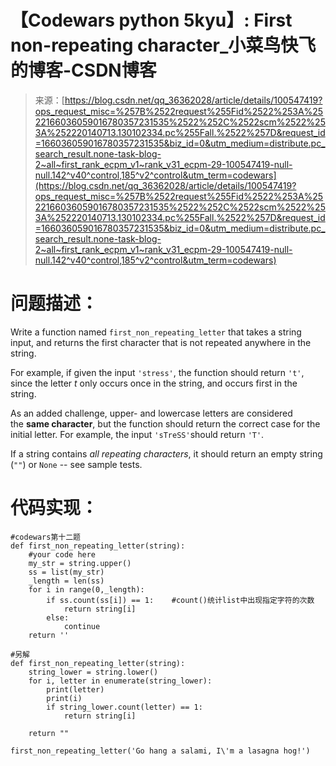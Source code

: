 <!--yml
category: codewars
date: 2022-08-13 11:40:47
-->

# 【Codewars python 5kyu】: First non-repeating character_小菜鸟快飞的博客-CSDN博客

> 来源：[https://blog.csdn.net/qq_36362028/article/details/100547419?ops_request_misc=%257B%2522request%255Fid%2522%253A%2522166036059016780357231535%2522%252C%2522scm%2522%253A%252220140713.130102334.pc%255Fall.%2522%257D&request_id=166036059016780357231535&biz_id=0&utm_medium=distribute.pc_search_result.none-task-blog-2~all~first_rank_ecpm_v1~rank_v31_ecpm-29-100547419-null-null.142^v40^control,185^v2^control&utm_term=codewars](https://blog.csdn.net/qq_36362028/article/details/100547419?ops_request_misc=%257B%2522request%255Fid%2522%253A%2522166036059016780357231535%2522%252C%2522scm%2522%253A%252220140713.130102334.pc%255Fall.%2522%257D&request_id=166036059016780357231535&biz_id=0&utm_medium=distribute.pc_search_result.none-task-blog-2~all~first_rank_ecpm_v1~rank_v31_ecpm-29-100547419-null-null.142^v40^control,185^v2^control&utm_term=codewars)

# 问题描述：

Write a function named `first_non_repeating_letter` that takes a string input, and returns the first character that is not repeated anywhere in the string.

For example, if given the input `'stress'`, the function should return `'t'`, since the letter *t* only occurs once in the string, and occurs first in the string.

As an added challenge, upper- and lowercase letters are considered the **same character**, but the function should return the correct case for the initial letter. For example, the input `'sTreSS'`should return `'T'`.

If a string contains *all repeating characters*, it should return an empty string (`""`) or `None` -- see sample tests.

# 代码实现：

```
#codewars第十二题
def first_non_repeating_letter(string):
    #your code here
    my_str = string.upper()
    ss = list(my_str)
    _length = len(ss)
    for i in range(0,_length):
        if ss.count(ss[i]) == 1:    #count()统计list中出现指定字符的次数
            return string[i]
        else:
            continue
    return ''

#另解
def first_non_repeating_letter(string):
    string_lower = string.lower()
    for i, letter in enumerate(string_lower):
        print(letter)
        print(i)
        if string_lower.count(letter) == 1:
            return string[i]

    return ""

first_non_repeating_letter('Go hang a salami, I\'m a lasagna hog!')
```